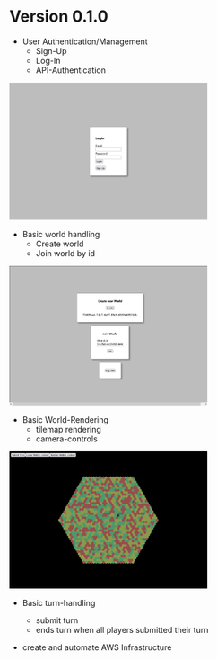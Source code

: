 # Version 0.1.0

- User Authentication/Management
  - Sign-Up
  - Log-In
  - API-Authentication

<img src="0_1_0-login.png" alt="0_1_0-login" style="max-width: 70%;" />

- Basic world handling
  - Create world
  - Join world by id

<img src="0_1_0-home.png" alt="0_1_0-home" style="max-width: 70%;" />

- Basic World-Rendering
  - tilemap rendering
  - camera-controls

<img src="0_1_0-game.png" alt="0_1_0-game" style="max-width: 70%;" />

- Basic turn-handling

  - submit turn
  - ends turn when all players submitted their turn

- create and automate AWS Infrastructure

  